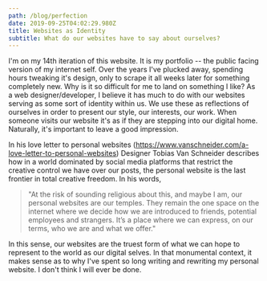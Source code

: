 ```yaml
---
path: /blog/perfection
date: 2019-09-25T04:02:29.980Z
title: Websites as Identity
subtitle: What do our websites have to say about ourselves?
---
```

I'm on my 14th iteration of this website. It is my portfolio -- the public facing version of my internet self. Over the years I've plucked away, spending hours tweaking it's design, only to scrape it all weeks later for something completely new. Why is it so difficult for me to land on something I like? As a web designer/developer, I believe it has much to do with our websites serving as some sort of identity within us. We use these as reflections of ourselves in order to present our style, our interests, our work. When someone visits our website it's as if they are stepping into our digital home. Naturally, it's important to leave a good impression.

In his love letter to personal websites (<https://www.vanschneider.com/a-love-letter-to-personal-websites>) Designer Tobias Van Schneider describes how in a world dominated by social media platforms that restrict the creative control we have over our posts, the personal website is the last frontier in total creative freedom. In his words,

> "At the risk of sounding religious about this, and maybe I am, our personal websites are our temples. They remain the one space on the internet where we decide how we are introduced to friends, potential employees and strangers. It’s a place where we can express, on our terms, who we are and what we offer."

In this sense, our websites are the truest form of what we can hope to represent to the world as our digital selves. In that monumental context, it makes sense as to why I've spent so long writing and rewriting my personal website. I don't think I will ever be done.
